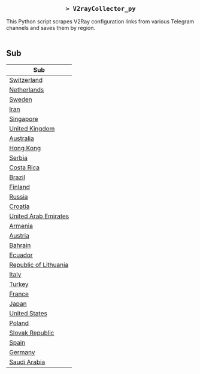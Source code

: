 <h3 align="center">
    <samp>&gt; V2rayCollector_py</samp>
</h3>

This Python script scrapes V2Ray configuration links from various Telegram channels and saves them by region.
<br>
<br>
## Sub
| Sub |
|-----|
| [Switzerland](https://raw.githubusercontent.com/freetomaid/Vxray-country/main/sub/Switzerland/config.txt) |
| [Netherlands](https://raw.githubusercontent.com/freetomaid/Vxray-country/main/sub/Netherlands/config.txt) |
| [Sweden](https://raw.githubusercontent.com/freetomaid/Vxray-country/main/sub/Sweden/config.txt) |
| [Iran](https://raw.githubusercontent.com/freetomaid/Vxray-country/main/sub/Iran/config.txt) |
| [Singapore](https://raw.githubusercontent.com/freetomaid/Vxray-country/main/sub/Singapore/config.txt) |
| [United Kingdom](https://raw.githubusercontent.com/freetomaid/Vxray-country/main/sub/United%20Kingdom/config.txt) |
| [Australia](https://raw.githubusercontent.com/freetomaid/Vxray-country/main/sub/Australia/config.txt) |
| [Hong Kong](https://raw.githubusercontent.com/freetomaid/Vxray-country/main/sub/Hong%20Kong/config.txt) |
| [Serbia](https://raw.githubusercontent.com/freetomaid/Vxray-country/main/sub/Serbia/config.txt) |
| [Costa Rica](https://raw.githubusercontent.com/freetomaid/Vxray-country/main/sub/Costa%20Rica/config.txt) |
| [Brazil](https://raw.githubusercontent.com/freetomaid/Vxray-country/main/sub/Brazil/config.txt) |
| [Finland](https://raw.githubusercontent.com/freetomaid/Vxray-country/main/sub/Finland/config.txt) |
| [Russia](https://raw.githubusercontent.com/freetomaid/Vxray-country/main/sub/Russia/config.txt) |
| [Croatia](https://raw.githubusercontent.com/freetomaid/Vxray-country/main/sub/Croatia/config.txt) |
| [United Arab Emirates](https://raw.githubusercontent.com/freetomaid/Vxray-country/main/sub/United%20Arab%20Emirates/config.txt) |
| [Armenia](https://raw.githubusercontent.com/freetomaid/Vxray-country/main/sub/Armenia/config.txt) |
| [Austria](https://raw.githubusercontent.com/freetomaid/Vxray-country/main/sub/Austria/config.txt) |
| [Bahrain](https://raw.githubusercontent.com/freetomaid/Vxray-country/main/sub/Bahrain/config.txt) |
| [Ecuador](https://raw.githubusercontent.com/freetomaid/Vxray-country/main/sub/Ecuador/config.txt) |
| [Republic of Lithuania](https://raw.githubusercontent.com/freetomaid/Vxray-country/main/sub/Republic%20of%20Lithuania/config.txt) |
| [Italy](https://raw.githubusercontent.com/freetomaid/Vxray-country/main/sub/Italy/config.txt) |
| [Turkey](https://raw.githubusercontent.com/freetomaid/Vxray-country/main/sub/Turkey/config.txt) |
| [France](https://raw.githubusercontent.com/freetomaid/Vxray-country/main/sub/France/config.txt) |
| [Japan](https://raw.githubusercontent.com/freetomaid/Vxray-country/main/sub/Japan/config.txt) |
| [United States](https://raw.githubusercontent.com/freetomaid/Vxray-country/main/sub/United%20States/config.txt) |
| [Poland](https://raw.githubusercontent.com/freetomaid/Vxray-country/main/sub/Poland/config.txt) |
| [Slovak Republic](https://raw.githubusercontent.com/freetomaid/Vxray-country/main/sub/Slovak%20Republic/config.txt) |
| [Spain](https://raw.githubusercontent.com/freetomaid/Vxray-country/main/sub/Spain/config.txt) |
| [Germany](https://raw.githubusercontent.com/freetomaid/Vxray-country/main/sub/Germany/config.txt) |
| [Saudi Arabia](https://raw.githubusercontent.com/freetomaid/Vxray-country/main/sub/Saudi%20Arabia/config.txt) |


















































































































































































































































































































































































































































































































































































































































































































































































































































































































































































































































































































































































































































































































































































































































































































































































































































































































































































































































































































































































































































































































































































































































































































































































































































































































































































































































































































































































































































































































































































































































































































































































































































































































































































































































































































































































































































































































































































































































































































































































































































































































































































































































































